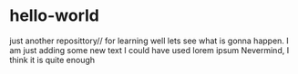 # hello-world
just another reposittory// for learning
well lets see what is gonna happen. 
I am just adding some new text
I could have used lorem ipsum
Nevermind, I think it is quite enough
